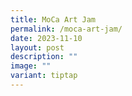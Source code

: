```yaml
---
title: MoCa Art Jam
permalink: /moca-art-jam/
date: 2023-11-10
layout: post
description: ""
image: ""
variant: tiptap
---
```

